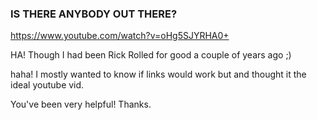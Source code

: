 ### IS THERE ANYBODY OUT THERE?

https://www.youtube.com/watch?v=oHg5SJYRHA0+

HA! Though I had been Rick Rolled for good a couple of years ago ;)

haha! I mostly wanted to know if links would work but and thought it the ideal youtube vid.

You've been very helpful! Thanks.